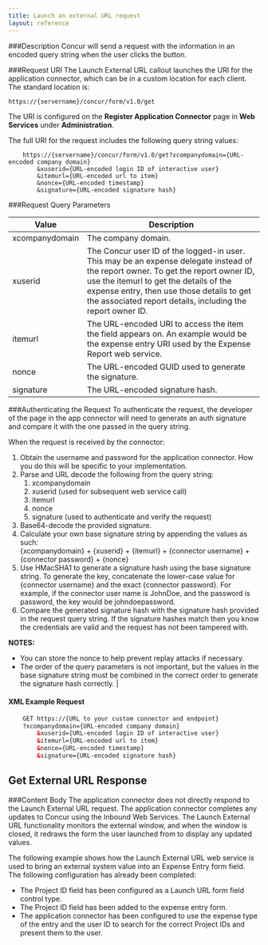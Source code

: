 ```yaml
---
title: Launch an external URL request 
layout: reference
---
```



###Description
Concur will send a request with the information in an encoded query string when the user clicks the button.

###Request URI
The Launch External URL callout launches the URI for the application connector, which can be in a custom location for each client. The standard location is:

`https://{servername}/concur/form/v1.0/get`

The URI is configured on the **Register Application Connector** page in **Web Services** under **Administration**.

The full URI for the request includes the following query string values:

```
    https://{servername}/concur/form/v1.0/get?xcompanydomain={URL-encoded company domain}
        &xuserid={URL-encoded login ID of interactive user}
        &itemurl={URL-encoded url to item}
        &nonce={URL-encoded timestamp}
        &signature={URL-encoded signature hash}
```

###Request Query Parameters

| Value | Description |
|-------|-------------|
|  xcompanydomain |  The company domain. |  
|  xuserid |  The Concur user ID of the logged-in user. This may be an expense delegate instead of the report owner. To get the report owner ID, use the itemurl to get the details of the expense entry, then use those details to get the associated report details, including the report owner ID. |
|  itemurl |  The URL-encoded URI to access the item the field appears on. An example would be the expense entry URI used by the Expense Report web service. |
|  nonce |  The URL-encoded GUID used to generate the signature. |
|  signature |  The URL-encoded signature hash. |

###Authenticating the Request
To authenticate the request, the developer of the page in the app connector will need to generate an auth signature and compare it with the one passed in the query string.

When the request is received by the connector:

1. Obtain the username and password for the application connector. How you do this will be specific to your implementation.
2. Parse and URL decode the following from the query string:
    1. xcompanydomain
    2. xuserid (used for subsequent web service call)
    3. itemurl
    4. nonce
    5. signature (used to authenticate and verify the request)
3. Base64-decode the provided signature.
4. Calculate your own base signature string by appending the values as such:  
{xcompanydomain} + {xuserid} + {itemurl} + {connector username} + {connector password} + {nonce}
5. Use HMacSHA1 to generate a signature hash using the base signature string. To generate the key, concatenate the lower-case value for {connector username} and the exact {connector password}. For example, if the connector user name is JohnDoe, and the password is password, the key would be johndoepassword.
6. Compare the generated signature hash with the signature hash provided in the request query string.
If the signature hashes match then you know the credentials are valid and the request has not been tampered with.

**NOTES:**

* You can store the nonce to help prevent replay attacks if necessary.
* The order of the query parameters is not important, but the values in the base signature string must be combined in the correct order to generate the signature hash correctly.
 |

####  XML Example Request

```xml
    GET https://{URL to your custom connector and endpoint}
    ?xcompanydomain={URL-encoded company domain}
        &xuserid={URL-encoded login ID of interactive user}
        &itemurl={URL-encoded url to item}
        &nonce={URL-encoded timestamp}
        &signature={URL-encoded signature hash}
```

##  Get External URL Response

###Content Body
The application connector does not directly respond to the Launch External URL request. The application connector completes any updates to Concur using the Inbound Web Services. The Launch External URL functionality monitors the external window, and when the window is closed, it redraws the form the user launched from to display any updated values.

The following example shows how the Launch External URL web service is used to bring an external system value into an Expense Entry form field. The following configuration has already been completed:

* The Project ID field has been configured as a Launch URL form field control type.
* The Project ID field has been added to the expense entry form.
* The application connector has been configured to use the expense type of the entry and the user ID to search for the correct Project IDs and present them to the user.


